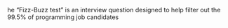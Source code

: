 he “Fizz-Buzz test” is an interview question designed to help filter out the 99.5% of programming job candidates
